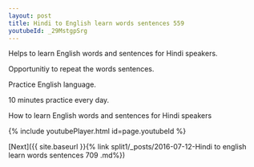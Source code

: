 ```yaml
---
layout: post
title: Hindi to English learn words sentences 559 
youtubeId: _29MstgpSrg
---
```

 
 
Helps to learn English words and sentences for Hindi speakers.

Opportunitiy to repeat the words sentences. 

Practice English language. 
 
10 minutes practice every day. 
 
How to learn English words and sentences for Hindi speakers 
 
{% include youtubePlayer.html id=page.youtubeId %}
 
 
[Next]({{ site.baseurl }}{% link  split1/_posts/2016-07-12-Hindi to english learn words sentences 709 .md%})
 
